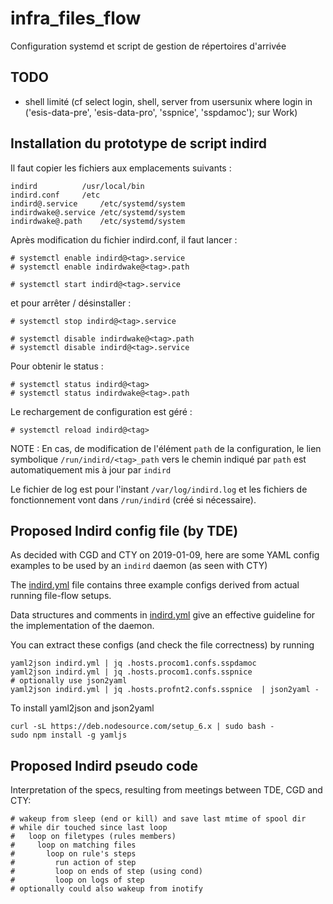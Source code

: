 # infra_files_flow
Configuration systemd et script de gestion de répertoires d'arrivée

## TODO

* shell limité (cf select login, shell, server from usersunix where login in ('esis-data-pre', 'esis-data-pro', 'sspnice', 'sspdamoc'); sur Work)

## Installation du prototype de script indird

Il faut copier les fichiers aux emplacements suivants :
```
indird			/usr/local/bin
indird.conf		/etc
indird@.service		/etc/systemd/system
indirdwake@.service	/etc/systemd/system
indirdwake@.path	/etc/systemd/system
```
Après modification du fichier indird.conf, il faut lancer :
```
# systemctl enable indird@<tag>.service
# systemctl enable indirdwake@<tag>.path

# systemctl start indird@<tag>.service
```
et pour arrêter / désinstaller :

```
# systemctl stop indird@<tag>.service

# systemctl disable indirdwake@<tag>.path
# systemctl disable indird@<tag>.service

```
Pour obtenir le status :
```
# systemctl status indird@<tag>
# systemctl status indirdwake@<tag>.path
```
Le rechargement de configuration est géré :
```
# systemctl reload indird@<tag>
```
NOTE : En cas, de modification de l'élément `path` de la configuration, le lien symbolique `/run/indird/<tag>_path` vers le chemin indiqué par `path` est automatiquement mis à jour par `indird`

Le fichier de log est pour l'instant `/var/log/indird.log` et les fichiers de fonctionnement vont dans `/run/indird` (créé si nécessaire).

## Proposed Indird config file (by TDE)

[indird.yml]: ./indird.yml "local file"

As decided with CGD and CTY on 2019-01-09, here are some YAML config examples
to be used by an `indird` daemon (as seen with CTY)

The [indird.yml][] file contains three example configs derived from
actual running file-flow setups.

Data structures and comments in [indird.yml][] give an effective
guideline for the implementation of the daemon.

You can extract these configs (and check the file correctness) by running

```
yaml2json indird.yml | jq .hosts.procom1.confs.sspdamoc
yaml2json indird.yml | jq .hosts.procom1.confs.sspnice
# optionally use json2yaml
yaml2json indird.yml | jq .hosts.profnt2.confs.sspnice  | json2yaml -
```

To install yaml2json and json2yaml

```
curl -sL https://deb.nodesource.com/setup_6.x | sudo bash -
sudo npm install -g yamljs
```

## Proposed Indird pseudo code

Interpretation of the specs, resulting from meetings between TDE, CGD and CTY:

```
# wakeup from sleep (end or kill) and save last mtime of spool dir
# while dir touched since last loop
#   loop on filetypes (rules members)
#	  loop on matching files
#	    loop on rule's steps
#	      run action of step
#	      loop on ends of step (using cond)
#	      loop on logs of step
# optionally could also wakeup from inotify
```

